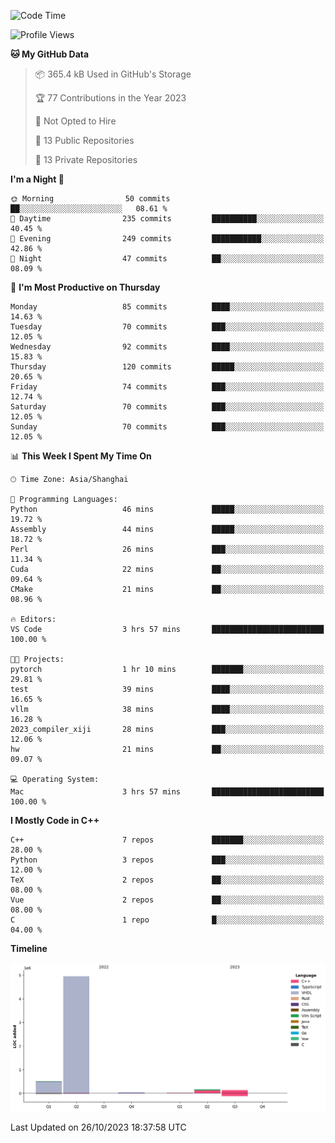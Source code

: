 <!--START_SECTION:waka-->
![Code Time](http://img.shields.io/badge/Code%20Time-242%20hrs%2038%20mins-blue)

![Profile Views](http://img.shields.io/badge/Profile%20Views-9-blue)

**🐱 My GitHub Data** 

> 📦 365.4 kB Used in GitHub's Storage 
 > 
> 🏆 77 Contributions in the Year 2023
 > 
> 🚫 Not Opted to Hire
 > 
> 📜 13 Public Repositories 
 > 
> 🔑 13 Private Repositories 
 > 
**I'm a Night 🦉** 

```text
🌞 Morning                50 commits          ██░░░░░░░░░░░░░░░░░░░░░░░   08.61 % 
🌆 Daytime                235 commits         ██████████░░░░░░░░░░░░░░░   40.45 % 
🌃 Evening                249 commits         ███████████░░░░░░░░░░░░░░   42.86 % 
🌙 Night                  47 commits          ██░░░░░░░░░░░░░░░░░░░░░░░   08.09 % 
```
📅 **I'm Most Productive on Thursday** 

```text
Monday                   85 commits          ████░░░░░░░░░░░░░░░░░░░░░   14.63 % 
Tuesday                  70 commits          ███░░░░░░░░░░░░░░░░░░░░░░   12.05 % 
Wednesday                92 commits          ████░░░░░░░░░░░░░░░░░░░░░   15.83 % 
Thursday                 120 commits         █████░░░░░░░░░░░░░░░░░░░░   20.65 % 
Friday                   74 commits          ███░░░░░░░░░░░░░░░░░░░░░░   12.74 % 
Saturday                 70 commits          ███░░░░░░░░░░░░░░░░░░░░░░   12.05 % 
Sunday                   70 commits          ███░░░░░░░░░░░░░░░░░░░░░░   12.05 % 
```


📊 **This Week I Spent My Time On** 

```text
🕑︎ Time Zone: Asia/Shanghai

💬 Programming Languages: 
Python                   46 mins             █████░░░░░░░░░░░░░░░░░░░░   19.72 % 
Assembly                 44 mins             █████░░░░░░░░░░░░░░░░░░░░   18.72 % 
Perl                     26 mins             ███░░░░░░░░░░░░░░░░░░░░░░   11.34 % 
Cuda                     22 mins             ██░░░░░░░░░░░░░░░░░░░░░░░   09.64 % 
CMake                    21 mins             ██░░░░░░░░░░░░░░░░░░░░░░░   08.96 % 

🔥 Editors: 
VS Code                  3 hrs 57 mins       █████████████████████████   100.00 % 

🐱‍💻 Projects: 
pytorch                  1 hr 10 mins        ███████░░░░░░░░░░░░░░░░░░   29.81 % 
test                     39 mins             ████░░░░░░░░░░░░░░░░░░░░░   16.65 % 
vllm                     38 mins             ████░░░░░░░░░░░░░░░░░░░░░   16.28 % 
2023_compiler_xiji       28 mins             ███░░░░░░░░░░░░░░░░░░░░░░   12.06 % 
hw                       21 mins             ██░░░░░░░░░░░░░░░░░░░░░░░   09.07 % 

💻 Operating System: 
Mac                      3 hrs 57 mins       █████████████████████████   100.00 % 
```

**I Mostly Code in C++** 

```text
C++                      7 repos             ███████░░░░░░░░░░░░░░░░░░   28.00 % 
Python                   3 repos             ███░░░░░░░░░░░░░░░░░░░░░░   12.00 % 
TeX                      2 repos             ██░░░░░░░░░░░░░░░░░░░░░░░   08.00 % 
Vue                      2 repos             ██░░░░░░░░░░░░░░░░░░░░░░░   08.00 % 
C                        1 repo              █░░░░░░░░░░░░░░░░░░░░░░░░   04.00 % 
```



**Timeline**

![Lines of Code chart](https://raw.githubusercontent.com/xkz0777/xkz0777/master/assets/bar_graph.png)


 Last Updated on 26/10/2023 18:37:58 UTC
<!--END_SECTION:waka-->
